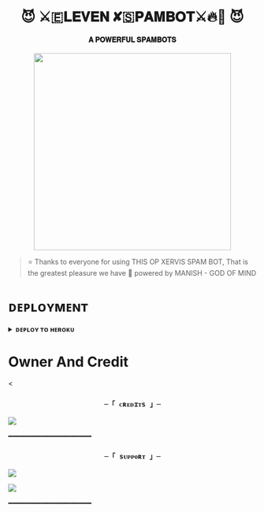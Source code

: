 <h1 align="center"><b>😈 ⚔️🇪𝐋𝐄𝐕𝐄𝐍 ✘🇸𝐏𝐀𝐌𝐁𝐎𝐓⚔️🔥💫 😈</b></h1>

<h4 align="center"> 𝐀 𝐏𝐎𝐖𝐄𝐑𝐅𝐔𝐋 𝐒𝐏𝐀𝐌𝐁𝐎𝐓𝐒</h4>

<p align="center"><a href="https://instagram.com/_the_manish_rajput_?igshid=YmMyMTA2M2Y="><img src="https://te.legra.ph/file/01f8b516de2d8458e536e.jpg" width="400"></a></p>


> ⭐️ Thanks to everyone for using THIS OP XERVIS SPAM BOT, That is the greatest pleasure we have 
  👑 powered by MANISH - GOD OF MIND 
    

# ᴅᴇᴘʟᴏʏᴍᴇɴᴛ


<details>
<summary><b>ᴅᴇᴘʟᴏʏ ᴛᴏ ʜᴇʀᴏᴋᴜ</b></summary>
<br>

[![Deploy](https://www.herokucdn.com/deploy/button.svg)](https://dashboard.heroku.com/new?template=https://github.com/Arit123/SEMXxBOTFATHER)
  
</details>


# Owner And Credit


<<h3 align="center">

    ─「 ᴄʀᴇᴅɪᴛs 」─

</h3>

<p align="center">

<a href="https://instagram.com/_the_manish_rajput_?igshid=YmMyMTA2M2Y="><img src="https://img.shields.io/badge/-Instagram%20-black.svg?style=for-the-badge&logo=Instagram"></a>

</p>




━━━━━━━━━━━━━━━━━━━━








<h3 align="center">

    ─「 sᴜᴩᴩᴏʀᴛ 」─

</h3>

<p align="center">

<a href="https://t.me/omkara0112"><img src="https://img.shields.io/badge/-%20🇲🅐 𝖘𝖙𝖎 ⚘⚘ 𝕜𝕚 ࿐ ŽIŇ🅓🄶🄸🔱-blue.svg?style=for-the-badge&logo=Telegram"></a>

</p>

<p align="center">

<a href="https://t.me/crazyfriends_01"><img src="https://img.shields.io/badge/%20🕷😬𝐂𝐑𝐀𝐙𝐘 𝐅𝐑𝐈𝐄𝐍𝐃𝐒 😬🕷-blue.svg?style=for-the-badge&logo=Telegram"></a>

</p>


━━━━━━━━━━━━━━━━━━━━






